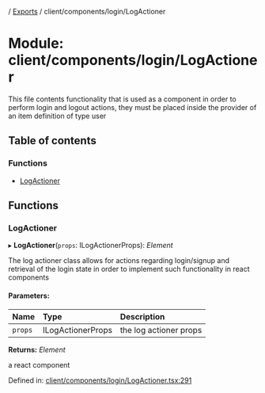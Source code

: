 [](../README.md) / [Exports](../modules.md) / client/components/login/LogActioner

# Module: client/components/login/LogActioner

This file contents functionality that is used as a component in order to perform
login and logout actions, they must be placed inside the provider of an item definition
of type user

## Table of contents

### Functions

- [LogActioner](client_components_login_logactioner.md#logactioner)

## Functions

### LogActioner

▸ **LogActioner**(`props`: ILogActionerProps): *Element*

The log actioner class allows for actions regarding login/signup
and retrieval of the login state in order to implement
such functionality in react components

#### Parameters:

Name | Type | Description |
:------ | :------ | :------ |
`props` | ILogActionerProps | the log actioner props   |

**Returns:** *Element*

a react component

Defined in: [client/components/login/LogActioner.tsx:291](https://github.com/onzag/itemize/blob/3efa2a4a/client/components/login/LogActioner.tsx#L291)
